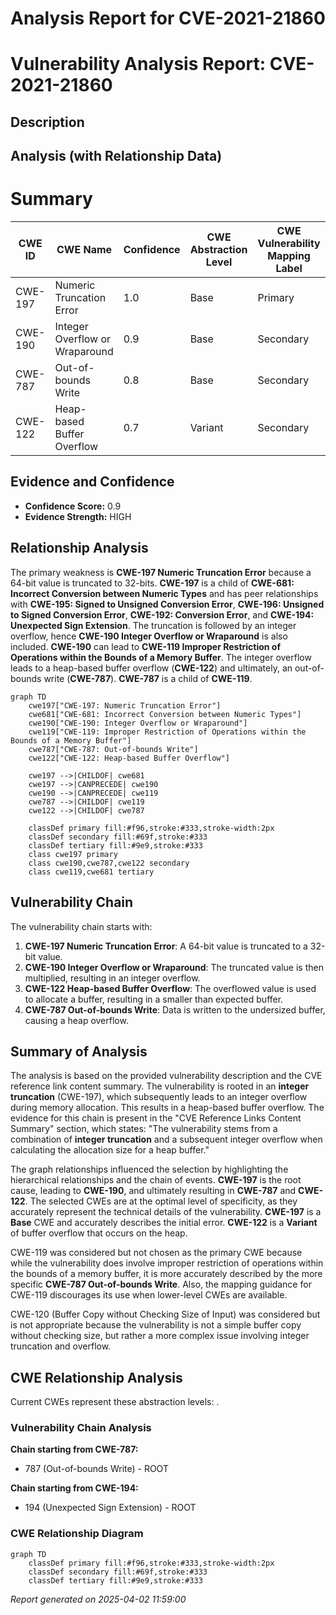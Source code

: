 # Analysis Report for CVE-2021-21860

# Vulnerability Analysis Report: CVE-2021-21860

## Description



## Analysis (with Relationship Data)

# Summary
| CWE ID | CWE Name | Confidence | CWE Abstraction Level | CWE Vulnerability Mapping Label | CWE-Vulnerability Mapping Notes |
|---|---|---|---|---|---|
| CWE-197 | Numeric Truncation Error | 1.0 | Base | Primary | Allowed |
| CWE-190 | Integer Overflow or Wraparound | 0.9 | Base | Secondary | Allowed |
| CWE-787 | Out-of-bounds Write | 0.8 | Base | Secondary | Allowed |
| CWE-122 | Heap-based Buffer Overflow | 0.7 | Variant | Secondary | Allowed |

## Evidence and Confidence

*   **Confidence Score:** 0.9
*   **Evidence Strength:** HIGH

## Relationship Analysis
The primary weakness is **CWE-197 Numeric Truncation Error** because a 64-bit value is truncated to 32-bits. **CWE-197** is a child of **CWE-681: Incorrect Conversion between Numeric Types** and has peer relationships with **CWE-195: Signed to Unsigned Conversion Error**, **CWE-196: Unsigned to Signed Conversion Error**, **CWE-192: Conversion Error**, and **CWE-194: Unexpected Sign Extension**.
The truncation is followed by an integer overflow, hence **CWE-190 Integer Overflow or Wraparound** is also included. **CWE-190** can lead to **CWE-119 Improper Restriction of Operations within the Bounds of a Memory Buffer**. The integer overflow leads to a heap-based buffer overflow (**CWE-122**) and ultimately, an out-of-bounds write (**CWE-787**). **CWE-787** is a child of **CWE-119**.

```mermaid
graph TD
    cwe197["CWE-197: Numeric Truncation Error"]
    cwe681["CWE-681: Incorrect Conversion between Numeric Types"]
    cwe190["CWE-190: Integer Overflow or Wraparound"]
    cwe119["CWE-119: Improper Restriction of Operations within the Bounds of a Memory Buffer"]
    cwe787["CWE-787: Out-of-bounds Write"]
    cwe122["CWE-122: Heap-based Buffer Overflow"]

    cwe197 -->|CHILDOF| cwe681
    cwe197 -->|CANPRECEDE| cwe190
    cwe190 -->|CANPRECEDE| cwe119
    cwe787 -->|CHILDOF| cwe119
    cwe122 -->|CHILDOF| cwe787

    classDef primary fill:#f96,stroke:#333,stroke-width:2px
    classDef secondary fill:#69f,stroke:#333
    classDef tertiary fill:#9e9,stroke:#333
    class cwe197 primary
    class cwe190,cwe787,cwe122 secondary
    class cwe119,cwe681 tertiary
```

## Vulnerability Chain
The vulnerability chain starts with:
1.  **CWE-197 Numeric Truncation Error**: A 64-bit value is truncated to a 32-bit value.
2.  **CWE-190 Integer Overflow or Wraparound**: The truncated value is then multiplied, resulting in an integer overflow.
3.  **CWE-122 Heap-based Buffer Overflow**: The overflowed value is used to allocate a buffer, resulting in a smaller than expected buffer.
4.  **CWE-787 Out-of-bounds Write**: Data is written to the undersized buffer, causing a heap overflow.

## Summary of Analysis
The analysis is based on the provided vulnerability description and the CVE reference link content summary. The vulnerability is rooted in an **integer truncation** (CWE-197), which subsequently leads to an integer overflow during memory allocation. This results in a heap-based buffer overflow. The evidence for this chain is present in the "CVE Reference Links Content Summary" section, which states: "The vulnerability stems from a combination of **integer truncation** and a subsequent integer overflow when calculating the allocation size for a heap buffer."

The graph relationships influenced the selection by highlighting the hierarchical relationships and the chain of events. **CWE-197** is the root cause, leading to **CWE-190**, and ultimately resulting in **CWE-787** and **CWE-122**. The selected CWEs are at the optimal level of specificity, as they accurately represent the technical details of the vulnerability. **CWE-197** is a **Base** CWE and accurately describes the initial error. **CWE-122** is a **Variant** of buffer overflow that occurs on the heap.

CWE-119 was considered but not chosen as the primary CWE because while the vulnerability does involve improper restriction of operations within the bounds of a memory buffer, it is more accurately described by the more specific **CWE-787 Out-of-bounds Write**. Also, the mapping guidance for CWE-119 discourages its use when lower-level CWEs are available.

CWE-120 (Buffer Copy without Checking Size of Input) was considered but is not appropriate because the vulnerability is not a simple buffer copy without checking size, but rather a more complex issue involving integer truncation and overflow.


## CWE Relationship Analysis

Current CWEs represent these abstraction levels: .


### Vulnerability Chain Analysis

**Chain starting from CWE-787:**
- 787 (Out-of-bounds Write) - ROOT


**Chain starting from CWE-194:**
- 194 (Unexpected Sign Extension) - ROOT



### CWE Relationship Diagram

```mermaid
graph TD
    classDef primary fill:#f96,stroke:#333,stroke-width:2px
    classDef secondary fill:#69f,stroke:#333
    classDef tertiary fill:#9e9,stroke:#333
```



*Report generated on 2025-04-02 11:59:00*
